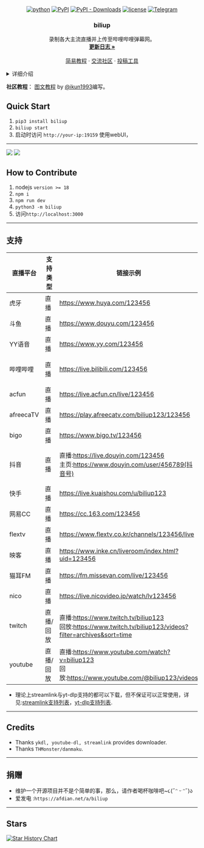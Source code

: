 <div align="center">

[![python](https://img.shields.io/badge/python-3.7%2B-blue)](http://www.python.org/download)
[![PyPI](https://img.shields.io/pypi/v/biliup)](https://pypi.org/project/biliup)
[![PyPI - Downloads](https://img.shields.io/pypi/dm/biliup)](https://pypi.org/project/biliup)
[![license](https://img.shields.io/github/license/biliup/biliup)](https://github.com/biliup/biliup/blob/master/LICENSE)
[![Telegram](https://img.shields.io/badge/Telegram-Group-blue.svg?logo=telegram)](https://t.me/+IkpIABHqy6U0ZTQ5)
</div>

  <h3 align="center">biliup</h3>

  <p align="center">
    录制各大主流直播并上传至哔哩哔哩弹幕网。
    
<br />
    <a href="https://biliup.github.io/biliup/docs/guide/changelog"><strong>更新日志 »</strong></a>
    <br />
    <br />
    <a href="https://github.com/biliup/biliup/wiki/%E5%AE%89%E8%A3%85-%E8%BF%90%E8%A1%8C-%E6%9B%B4%E6%96%B0-%E5%8D%B8%E8%BD%BD">简易教程</a>
    ·
    <a href="https://biliup.me/">交流社区</a>
    ·
    <a href="https://github.com/biliup/biliup-app">投稿工具</a>
  </p>
</div>

    

<details>
<summary>详细介绍</summary>

* 支持自动录制各大主流直播平台实时直播流，并于录制结束后自动上传到哔哩哔哩视频网站。
* 支持YouTube，twitch直播回放列表自动搬运至b站，如链接 https://www.twitch.tv/xxxx/videos?filter=archives&sort=time
* 支持录制哔哩哔哩，斗鱼，虎牙，Twitch平台的**直播弹幕**，生成B站标准格式的XML弹幕文件，可被常见的各种弹幕挂载程序使用处理
* 自动选择上传线路，保证国内外vps上传质量和速度
* 从 v0.4.32 版本开始，不依赖配置文件可直接使用webUI，若想和低于 v0.4.32 时一致使用配置文件，请添加启动参数`--no-http`
* 可分别控制下载与上传并发量
* ~~支持 cos-internal，腾讯云上海内网上传，免流 + 大幅提速~~
* 实验性功能：
    - 防止录制花屏（使用默认的stream-gears下载器就会有这个功能）

</details>

**社区教程**： [图文教程](https://www.bilibili.com/read/cv33195912) by [@ikun1993](https://github.com/ikun1993)编写。


## Quick Start

1. `pip3 install biliup`
2. `biliup start`
3. 启动时访问 `http://your-ip:19159` 使用webUI，
****

![](.github/resource/light.png)
![](.github/resource/dark.png)

## How to Contribute
1. nodejs `version >= 18`
2. `npm i`
3. `npm run dev`
4. `python3 -m biliup`
5. 访问`http://localhost:3000`
****
## 支持

| 直播平台 | 支持类型 | 链接示例 | 特殊注释 |
| ------| ------ | ------ | ------ |
| 虎牙 | 直播 | https://www.huya.com/123456 | 可录制弹幕 |
| 斗鱼 | 直播 | https://www.douyu.com/123456 | 可录制弹幕 |
| YY语音 | 直播 | https://www.yy.com/123456 |
| 哔哩哔哩 | 直播 | https://live.bilibili.com/123456 | 特殊分区hls流需要单独配置/可录制弹幕 |
| acfun | 直播 | https://live.acfun.cn/live/123456 |
| afreecaTV | 直播 | https://play.afreecatv.com/biliup123/123456 | 录制部分直播时需要登陆 |
| bigo | 直播 | https://www.bigo.tv/123456 |
| 抖音 | 直播 | 直播:https://live.douyin.com/123456<br>主页:https://www.douyin.com/user/456789(抖音号) | 录制douyin.com/user/类型链接或被风控需配置cookies |
| 快手 | 直播 | https://live.kuaishou.com/u/biliup123 |
| 网易CC | 直播 | https://cc.163.com/123456 |
| flextv | 直播 | https://www.flextv.co.kr/channels/123456/live |
| 映客 | 直播 | https://www.inke.cn/liveroom/index.html?uid=123456 |
| 猫耳FM | 直播 | https://fm.missevan.com/live/123456 | 猫耳为纯音频流 |
| nico | 直播 | https://live.nicovideo.jp/watch/lv123456 | 可配置登录信息 |
| twitch | 直播/回放 | 直播:https://www.twitch.tv/biliup123<br>回放:https://www.twitch.tv/biliup123/videos?filter=archives&sort=time | 可配置登录信息/尽量录制回放/可录制弹幕 |
| youtube | 直播/回放 | 直播:https://www.youtube.com/watch?v=biliup123<br>回放:https://www.youtube.com/@biliup123/videos | 可配置登录信息/尽量录制回放/可配置回放下载日期 |
* 理论上streamlink与yt-dlp支持的都可以下载，但不保证可以正常使用，详见:[streamlink支持列表](https://streamlink.github.io/plugins.html)，[yt-dlp支持列表](https://github.com/yt-dlp/yt-dlp/tree/master/yt_dlp/extractor).
****

## Credits
* Thanks `ykdl, youtube-dl, streamlink` provides downloader.
* Thanks `THMonster/danmaku`.
****

## 捐赠
* 维护一个开源项目并不是个简单的事，那么，请作者喝杯咖啡吧~૮(˶ᵔ ᵕ ᵔ˶)ა
* 爱发电 :`https://afdian.net/a/biliup`
****



## Stars
[![Star History Chart](https://api.star-history.com/svg?repos=biliup/biliup&type=Date)](https://star-history.com/#biliup/biliup&Date)
